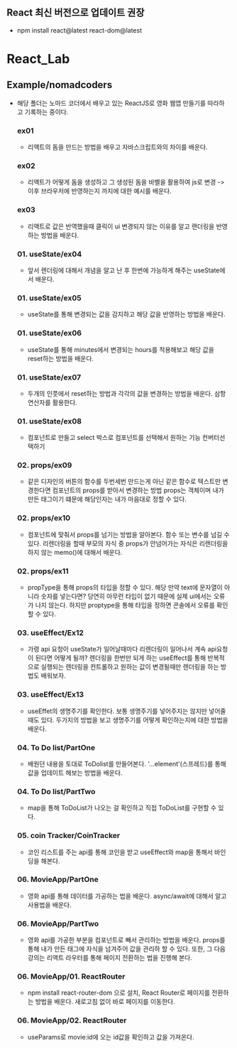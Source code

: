 ## React 최신 버전으로 업데이트 권장
- npm install react@latest react-dom@latest


# React_Lab
## Example/nomadcoders
- 해당 폴더는 노마드 코더에서 배우고 있는 ReactJS로 영화 웹앱 만들기를 따라하고 기록하는 중이다.
    ### ex01
    - 리액트의 돔을 만드는 방법을 배우고 자바스크립트와의 차이를 배운다.

    ### ex02
    - 리액트가 어떻게 돔을 생성하고 그 생성된 돔을 바벨을 활용하여 js로 변경 ->  이후 브라우저에 반영하는지 까지에 대한 예시를 배운다.

    ### ex03
    - 리액트로 값은 반역했을때 클릭이 ui 변경되지 않는 이유를 알고 랜더링을 반영하는 방법을 배운다.

    ### 01. useState/ex04
    - 앞서 렌더링에 대해서 개념을 알고 난 후 한번에 가능하게 해주는 useState에서 배운다.

    ### 01. useState/ex05
    - useState를 통해 변경되는 값을 감지하고 해당 값을 반영하는 방법을 배운다.

    ### 01. useState/ex06
    - useState를 통해 minutes에서 변경되는 hours를 적용해보고 해당 값을 reset하는 방법을 배운다.

    ### 01. useState/ex07
    - 두개의 인풋에서 reset하는 방법과 각각의 값을 변경하는 방법을 배운다. 삼항연산자를 활용한다.
     
    ### 01. useState/ex08
    - 컴포넌트로 만들고 select 박스로 컴포넌트를 선택해서 원하는 기능 컨버터선택하기

    ### 02. props/ex09
    - 같은 디자인의 버튼의 함수를 두번세번 만드는게 아닌 같은 함수로 텍스트만 변경한다면 컴포넌트의 props를 받아서 변경하는 방법 props는 객체이며 내가 만든 태그이기 떄문에 해당인자는 내가 마음대로 정할 수 있다. 

    ### 02. props/ex10
    - 컴포넌트에 맞춰서 props를 넘기는 방법을 알아본다. 함수 또는 변수를 넘길 수 있다. 리렌더링을 할때 부모의 자식 중 props가 안넘어가는 자식은 리렌더링을 하지 않는 memo()에 대해서 배운다.

     ### 02. props/ex11
     - propType을 통해 props의 타입을 정할 수 있다. 해당 만약 text에 문자열이 아니라 숫자를 넣는다면? 당연히 아무런 타입이 없기 때문에 실제 ui에서는 오류가 나지 않는다. 하지만 proptype을 통해 타입을 정하면 콘솔에서 오류를 확인할 수 있다.

    ### 03. useEffect/Ex12
    - 가령 api 요청이 useState가 일어날때마다 리렌더링이 일어나서 계속 api요청이 된다면 어떻게 될까? 렌더링을 한번만 되게 하는 useEffect를 통해 반복적으로 실행되는 렌더링을 컨트롤하고 원하는 값이 변경될때만 렌더링을 하는 방법도 배워보자.

    ### 03. useEffect/Ex13
    - useEffet의 생명주기를 확인한다. 보통 생명주기를 넣어주지는 않지만 넣어줄때도 있다. 두가지의 방법을 보고 생명주기를 어떻게 확인하는지에 대한 방법을 배운다.

    ### 04. To Do list/PartOne
    - 배원던 내용을 토대로 ToDolist를 만들어본다. '...element'(스프레드)를 통해 값을 업데이트 해보는 방법을 배운다. 

    ### 04. To Do list/PartTwo
    - map을 통해 ToDoList가 나오는 걸 확인하고 직접 ToDoList를 구현할 수 있다.

    ### 05. coin Tracker/CoinTracker
    - 코인 리스트를 주는 api를 통해 코인을 받고 useEffect와 map을 통해서 바인딩을 해본다.

    ### 06. MovieApp/PartOne
    - 영화 api를 통해 데이터를 가공하는 법을 배운다. async/await에 대해서 알고 사용법을 배운다. 

    ### 06. MovieApp/PartTwo
    - 영화 api를 가공한 부분을 컴포넌트로 빼서 관리하는 방법을 배운다. props를 통해 내가 만든 태그에 자식을 넘겨주어 값을 관리하 할 수 있다. 또한, 그 다음 강의는 리액트 라우터를 통해 페이지 전환하는 법을 진행해 본다.

    ### 06. MovieApp/01. ReactRouter 
    - npm install react-router-dom 으로 설치,  React Router로 페이지를 전환하는 방법을 배운다. 새로고침 없이 바로 페이지를 이동한다.

    ### 06. MovieApp/02. ReactRouter
    - useParams로 movie:id에 오는 id값을 확인하고 값을 가져온다.
